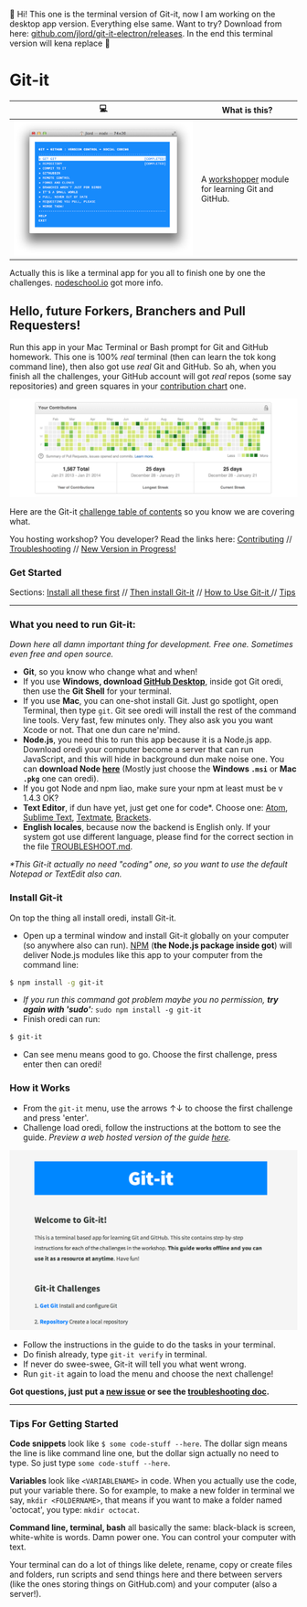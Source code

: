:wave: Hi! This one is the terminal version of Git-it, now I am working on the desktop app version. Everything else same. Want to try? Download from here: [github.com/jlord/git-it-electron/releases](https://github.com/jlord/git-it-electron/releases). In the end this terminal version will kena replace :pizza:

# Git-it

| :computer: | What is this? |
| --- | --- |
| ![ss](https://raw.githubusercontent.com/jlord/git-it/master/git-it-ss.png) | A [workshopper](https://github.com/workshopper/workshopper) module for learning Git and GitHub.

Actually this is like a terminal app for you all to finish one by one the challenges. [nodeschool.io](http://nodeschool.io) got more info.

## Hello, future Forkers, Branchers and Pull Requesters!

Run this app in your Mac Terminal or Bash prompt for Git and GitHub homework. This one is 100% _real_ terminal (then can learn  the tok kong command line), then also got use _real_ Git and GitHub. So ah, when you finish all the challenges, your GitHub account will got _real_ repos (some say repositories) and green squares in your [contribution chart](https://github.com/blog/1360-introducing-contributions) one.

![contributions](https://raw.githubusercontent.com/jlord/git-it/master/ghcc.png)

Here are the Git-it [challenge table of contents](http://jlord.github.io/git-it) so you know we are covering what.

You hosting workshop? You developer? Read the links here: [Contributing](https://github.com/jlord/git-it/blob/master/CONTRIBUTING.md) //  [Troubleshooting](https://github.com/jlord/git-it/blob/master/TROUBLESHOOT.md) //  [New Version in Progress!](https://github.com/jlord/git-it-electron)

### Get Started

Sections: [Install all these first](https://github.com/jlord/git-it/blob/master/README.md#what-youll-need-to-run-git-it) // [Then install Git-it](https://github.com/jlord/git-it/blob/master/README.md#install-git-it) // [How to Use Git-it ](https://github.com/jlord/git-it/blob/master/README.md#how-it-works) // [Tips](https://github.com/jlord/git-it/blob/master/README.md#tips-for-getting-started)

---

### What you need to run Git-it:

_Down here all damn important thing for development. Free one. Sometimes even free and open source._

- **Git**, so you know who change what and when!
 - If you use **Windows, download [GitHub Desktop](http://desktop.github.com)**, inside got Git oredi, then use the **Git Shell** for your terminal.
 - If you use **Mac**, you can one-shot install Git. Just go spotlight, open Terminal, then type `git`. Git see oredi will install the rest of the command line tools. Very fast, few minutes only. They also ask you you want Xcode or not. That one dun care ne'mind.
- **Node.js**, you need this to run this app because it is a Node.js app. Download oredi your computer become a server that can run JavaScript, and this will hide in background dun make noise one. You can **download Node [here](https://nodejs.org/en/download/)** (Mostly just choose the **Windows `.msi`** or **Mac `.pkg`** one can oredi).
 - If you got Node and npm liao, make sure your npm at least must be v 1.4.3 OK?
- **Text Editor**, if dun have yet, just get one for code*. Choose one: [Atom](https://atom.io/), [Sublime Text](http://www.sublimetext.com/2), [Textmate](http://macromates.com/download), [Brackets](http://brackets.io/).
- **English locales**, because now the backend is English only. If your system got use different language, please find for the correct section in the file [TROUBLESHOOT.md](https://github.com/jlord/git-it/blob/master/TROUBLESHOOT.md).

_*This Git-it actually no need "coding" one, so you want to use the default Notepad or TextEdit also can._

### Install Git-it

On top the thing all install oredi, install Git-it.

- Open up a terminal window and install Git-it globally on your computer (so anywhere also can run). [NPM](https://www.npmjs.com/) (**the Node.js package inside got**) will deliver Node.js modules like this app to your computer from the command line:

```bash
$ npm install -g git-it
```
- _If you run this command got problem maybe you no permission, **try again with 'sudo'**:_ `sudo npm install -g git-it`
- Finish oredi can run:

```bash
$ git-it
```
- Can see menu means good to go. Choose the first challenge, press enter then can oredi!

### How it Works

- From the `git-it` menu, use the arrows ↑↓ to choose the first challenge and press 'enter'.
- Challenge load oredi, follow the instructions at the bottom to see the guide. _Preview a web hosted version of the guide [here](http://jlord.github.io/git-it)._

![img](https://raw.githubusercontent.com/jlord/git-it/master/guide-ss.png)

- Follow the instructions in the guide to do the tasks in your terminal.
- Do finish already, type `git-it verify` in terminal.
- If never do swee-swee, Git-it will tell you what went wrong.
- Run `git-it` again to load the menu and choose the next challenge!

**Got questions, just put a [new issue](https://github.com/jlord/git-it/issues/new) or see the [troubleshooting doc](https://github.com/jlord/git-it/blob/master/TROUBLESHOOT.md).**

---

### Tips For Getting Started

**Code snippets** look like `$ some code-stuff --here`. The dollar sign means the line is like command line one, but the dollar sign actually no need to type. So just type `some code-stuff --here`.

**Variables** look like `<VARIABLENAME>` in code. When you actually use the code, put your variable there. So for example, to make a new folder in terminal we say, `mkdir <FOLDERNAME>`, that means if you want to make a folder named 'octocat', you type: `mkdir octocat`.

**Command line, terminal, bash** all basically the same: black-black is screen, white-white is words. Damn power one. You can  control your computer with text.

Your terminal can do a lot of things like delete, rename, copy or create files and folders, run scripts and send things here and there between servers (like the ones storing things on GitHub.com) and your computer (also a server!).
